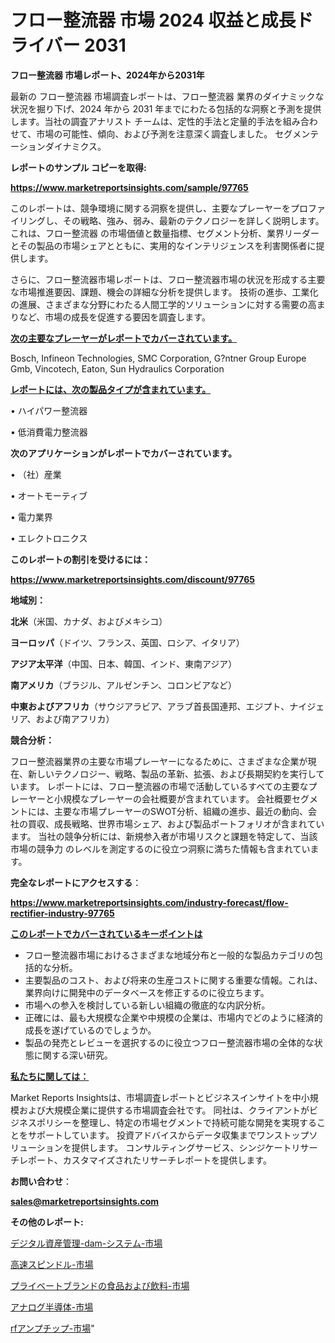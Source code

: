 # フロー整流器 市場 2024 収益と成長ドライバー 2031

<strong>フロー整流器 市場レポート、2024年から2031年</strong>

最新の フロー整流器 市場調査レポートは、フロー整流器 業界のダイナミックな状況を掘り下げ、2024 年から 2031 年までにわたる包括的な洞察と予測を提供します。当社の調査アナリスト チームは、定性的手法と定量的手法を組み合わせて、市場の可能性、傾向、および予測を注意深く調査しました。 セグメンテーションダイナミクス。



<strong>レポートのサンプル コピーを取得:</strong> <a href=https://www.marketreportsinsights.com/sample/97765>

<strong><u>https://www.marketreportsinsights.com/sample/97765</u></strong></a>

このレポートは、競争環境に関する洞察を提供し、主要なプレーヤーをプロファイリングし、その戦略、強み、弱み、最新のテクノロジーを詳しく説明します。 これは、フロー整流器 の市場価値と数量指標、セグメント分析、業界リーダーとその製品の市場シェアとともに、実用的なインテリジェンスを利害関係者に提供します。

さらに、フロー整流器市場レポートは、フロー整流器市場の状況を形成する主要な市場推進要因、課題、機会の詳細な分析を提供します。 技術の進歩、工業化の進展、さまざまな分野にわたる人間工学的ソリューションに対する需要の高まりなど、市場の成長を促進する要因を調査します。



<strong><u>次の主要なプレーヤーがレポートでカバーされています。</u></strong>

Bosch, Infineon Technologies, SMC Corporation, G?ntner Group Europe Gmb, Vincotech, Eaton, Sun Hydraulics Corporation



<strong><u><b>レポートには、次の製品タイプが含まれています。</b></u></strong>

• ハイパワー整流器

• 低消費電力整流器



<strong><b>次のアプリケーションがレポートでカバーされています。</b></strong>

• （社）産業

• オートモーティブ

• 電力業界

• エレクトロニクス



<strong><b>このレポートの割引を受けるには：</b></strong><a href=https://www.marketreportsinsights.com/discount/97765>

<strong><u>https://www.marketreportsinsights.com/discount/97765</u></strong></a>



<strong>地域別：</strong>



<strong>北米</strong>（米国、カナダ、およびメキシコ）



<strong>ヨーロッパ</strong>（ドイツ、フランス、英国、ロシア、イタリア）



<strong>アジア太平洋</strong>（中国、日本、韓国、インド、東南アジア）



<strong>南アメリカ</strong>（ブラジル、アルゼンチン、コロンビアなど）



<strong>中東およびアフリカ</strong>（サウジアラビア、アラブ首長国連邦、エジプト、ナイジェリア、および南アフリカ）



<strong>競合分析：</strong>

フロー整流器業界の主要な市場プレーヤーになるために、さまざまな企業が現在、新しいテクノロジー、戦略、製品の革新、拡張、および長期契約を実行しています。 レポートには、フロー整流器の市場で活動しているすべての主要なプレーヤーと小規模なプレーヤーの会社概要が含まれています。 会社概要セグメントには、主要な市場プレーヤーのSWOT分析、組織の進歩、最近の動向、会社の買収、成長戦略、世界市場シェア、および製品ポートフォリオが含まれています。 当社の競争分析には、新規参入者が市場リスクと課題を特定して、当該市場の競争力 のレベルを測定するのに役立つ洞察に満ちた情報も含まれています。



<strong>完全なレポートにアクセスする</strong>：

<a href=https://www.marketreportsinsights.com/industry-forecast/flow-rectifier-industry-97765>

<strong><u>https://www.marketreportsinsights.com/industry-forecast/flow-rectifier-industry-97765</u></strong></a>



<strong><u><b>このレポートでカバーされているキーポイントは</b></u></strong>
<ul>
  <li>フロー整流器市場におけるさまざまな地域分布と一般的な製品カテゴリの包括的な分析。</li>
  <li>主要製品のコスト、および将来の生産コストに関する重要な情報。これは、業界向けに開発中のデータベースを修正するのに役立ちます。</li>
  <li>市場への参入を検討している新しい組織の徹底的な内訳分析。</li>
  <li>正確には、最も大規模な企業や中規模の企業は、市場内でどのように経済的成長を遂げているのでしょうか。</li>
  <li>製品の発売とレビューを選択するのに役立つフロー整流器市場の全体的な状態に関する深い研究。</li>
</ul>


<strong><u><b>私たちに関しては：</b></u></strong>

Market Reports Insightsは、市場調査レポートとビジネスインサイトを中小規模および大規模企業に提供する市場調査会社です。 同社は、クライアントがビジネスポリシーを整理し、特定の市場セグメントで持続可能な開発を実現することをサポートしています。 投資アドバイスからデータ収集までワンストップソリューションを提供します。 コンサルティングサービス、シンジケートリサーチレポート、カスタマイズされたリサーチレポートを提供します。



<strong><b>お問い合わせ</b></strong>：

<a href=mailto:sales@marketreportsinsights.com>

<strong><u>sales@marketreportsinsights.com</u></strong></a>



<strong>その他のレポート:</strong>

<a href=https://www.linkedin.com/pulse/デジタル資産管理-dam-システム-市場-2023-年のダイナミクスとビジネストレンド-se8of/>デジタル資産管理-dam-システム-市場</a>

<a href=https://www.linkedin.com/pulse/高速スピンドル-市場-2023-swot-分析と成長率-2030-pr-news-hub-doedf/>高速スピンドル-市場</a>

<a href=https://www.linkedin.com/pulse/プライベートブランドの食品および飲料-市場-2023-競争分析と事業成長-2030-pr-news-hub-hog7f/>プライベートブランドの食品および飲料-市場</a>

<a href=https://www.linkedin.com/pulse/アナログ半導体-市場-2023-競争分析と事業成長-2030-data-dive-discoveries-24-analysis-aacwf/>アナログ半導体-市場</a>

<a href=https://www.linkedin.com/pulse/rfアンプチップ-市場-2023-総利益と主要ベンダー-2030-pr-news-hub-jhlgf/>rfアンプチップ-市場</a>"
